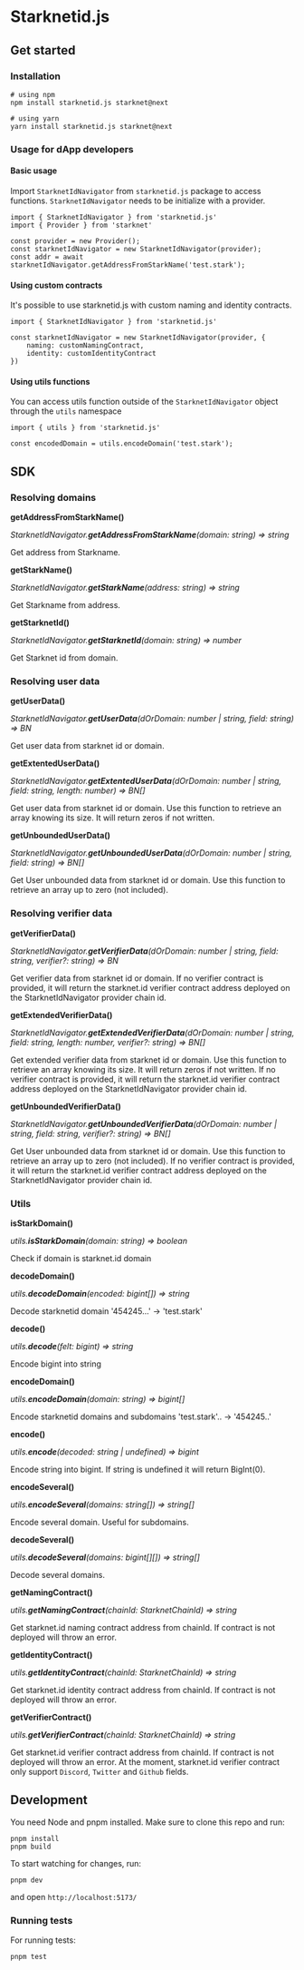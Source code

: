 # Starknetid.js

## Get started

### Installation

```
# using npm
npm install starknetid.js starknet@next

# using yarn
yarn install starknetid.js starknet@next
```

### Usage for dApp developers

#### Basic usage

Import `StarknetIdNavigator` from `starknetid.js` package to access functions.
`StarknetIdNavigator` needs to be initialize with a provider.

```
import { StarknetIdNavigator } from 'starknetid.js'
import { Provider } from 'starknet'

const provider = new Provider();
const starknetIdNavigator = new StarknetIdNavigator(provider);
const addr = await starknetIdNavigator.getAddressFromStarkName('test.stark');
```

#### Using custom contracts

It's possible to use starknetid.js with custom naming and identity contracts.

```
import { StarknetIdNavigator } from 'starknetid.js'

const starknetIdNavigator = new StarknetIdNavigator(provider, {
    naming: customNamingContract,
    identity: customIdentityContract
})
```

#### Using utils functions

You can access utils function outside of the `StarknetIdNavigator` object
through the `utils` namespace

```
import { utils } from 'starknetid.js'

const encodedDomain = utils.encodeDomain('test.stark');
```

## SDK

### Resolving domains

**getAddressFromStarkName()**

_StarknetIdNavigator.**getAddressFromStarkName**(domain: string) => string_

Get address from Starkname.

**getStarkName()**

_StarknetIdNavigator.**getStarkName**(address: string) => string_

Get Starkname from address.

**getStarknetId()**

_StarknetIdNavigator.**getStarknetId**(domain: string) => number_

Get Starknet id from domain.

### Resolving user data

**getUserData()**

_StarknetIdNavigator.**getUserData**(dOrDomain: number | string, field: string)
=> BN_

Get user data from starknet id or domain.

**getExtentedUserData()**

_StarknetIdNavigator.**getExtentedUserData**(dOrDomain: number | string, field:
string, length: number) => BN[]_

Get user data from starknet id or domain. Use this function to retrieve an array
knowing its size. It will return zeros if not written.

**getUnboundedUserData()**

_StarknetIdNavigator.**getUnboundedUserData**(dOrDomain: number | string, field:
string) => BN[]_

Get User unbounded data from starknet id or domain. Use this function to
retrieve an array up to zero (not included).

### Resolving verifier data

**getVerifierData()**

_StarknetIdNavigator.**getVerifierData**(dOrDomain: number | string, field:
string, verifier?: string) => BN_

Get verifier data from starknet id or domain. If no verifier contract is
provided, it will return the starknet.id verifier contract address deployed on
the StarknetIdNavigator provider chain id.

**getExtendedVerifierData()**

_StarknetIdNavigator.**getExtendedVerifierData**(dOrDomain: number | string,
field: string, length: number, verifier?: string) => BN[]_

Get extended verifier data from starknet id or domain. Use this function to
retrieve an array knowing its size. It will return zeros if not written. If no
verifier contract is provided, it will return the starknet.id verifier contract
address deployed on the StarknetIdNavigator provider chain id.

**getUnboundedVerifierData()**

_StarknetIdNavigator.**getUnboundedVerifierData**(dOrDomain: number | string,
field: string, verifier?: string) => BN[]_

Get User unbounded data from starknet id or domain. Use this function to
retrieve an array up to zero (not included). If no verifier contract is
provided, it will return the starknet.id verifier contract address deployed on
the StarknetIdNavigator provider chain id.

### Utils

**isStarkDomain()**

_utils.**isStarkDomain**(domain: string) => boolean_

Check if domain is starknet.id domain

**decodeDomain()**

_utils.**decodeDomain**(encoded: bigint[]) => string_

Decode starknetid domain '454245...' -> 'test.stark'

**decode()**

_utils.**decode**(felt: bigint) => string_

Encode bigint into string

**encodeDomain()**

_utils.**encodeDomain**(domain: string) => bigint[]_

Encode starknetid domains and subdomains 'test.stark'.. -> '454245..'

**encode()**

_utils.**encode**(decoded: string | undefined) => bigint_

Encode string into bigint. If string is undefined it will return BigInt(0).

**encodeSeveral()**

_utils.**encodeSeveral**(domains: string[]) => string[]_

Encode several domain. Useful for subdomains.

**decodeSeveral()**

_utils.**decodeSeveral**(domains: bigint[][]) => string[]_

Decode several domains.

**getNamingContract()**

_utils.**getNamingContract**(chainId: StarknetChainId) => string_

Get starknet.id naming contract address from chainId. If contract is not
deployed will throw an error.

**getIdentityContract()**

_utils.**getIdentityContract**(chainId: StarknetChainId) => string_

Get starknet.id identity contract address from chainId. If contract is not
deployed will throw an error.

**getVerifierContract()**

_utils.**getVerifierContract**(chainId: StarknetChainId) => string_

Get starknet.id verifier contract address from chainId. If contract is not
deployed will throw an error. At the moment, starknet.id verifier contract only
support `Discord`, `Twitter` and `Github` fields.

## Development

You need Node and pnpm installed. Make sure to clone this repo and run:

```
pnpm install
pnpm build
```

To start watching for changes, run:

```
pnpm dev
```

and open `http://localhost:5173/`

### Running tests

For running tests:

```
pnpm test
```
